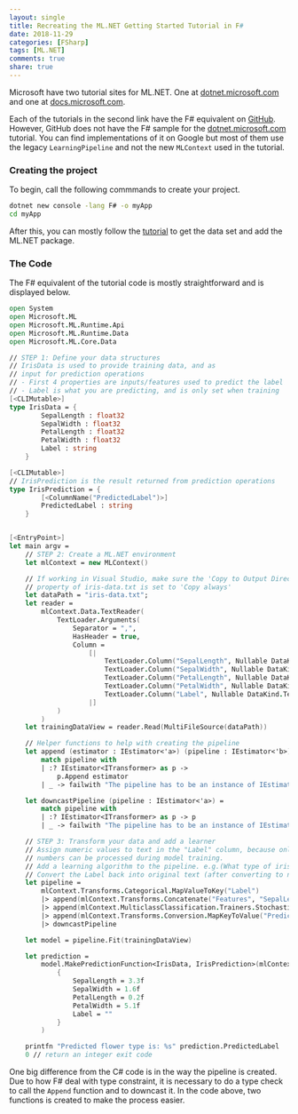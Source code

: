 ```yaml
---
layout: single
title: Recreating the ML.NET Getting Started Tutorial in F#
date: 2018-11-29
categories: [FSharp]
tags: [ML.NET]
comments: true
share: true
---
```


Microsoft have two tutorial sites for ML.NET. One at [dotnet.microsoft.com](https://dotnet.microsoft.com/learn/machinelearning-ai/ml-dotnet-get-started-tutorial) and one at [docs.microsoft.com](https://docs.microsoft.com/en-us/dotnet/machine-learning/tutorials/).

Each of the tutorials in the second link have the F# equivalent on [GitHub](https://github.com/dotnet/machinelearning-samples/tree/master/samples/fsharp). However, GitHub does not have the F# sample for the [dotnet.microsoft.com](https://dotnet.microsoft.com/learn/machinelearning-ai/ml-dotnet-get-started-tutorial) tutorial. You can find implementations of it on Google but most of them use the legacy `LearningPipeline` and not the new `MLContext` used in the tutorial.

### Creating the project

To begin, call the following commmands to create your project.

```cmd
dotnet new console -lang F# -o myApp
cd myApp
```

After this, you can mostly follow the [tutorial](https://github.com/dotnet/machinelearning-samples/tree/master/samples/fsharp) to get the data set and add the ML.NET package.

### The Code

The F# equivalent of the tutorial code is mostly straightforward and is displayed below.

```fsharp
open System
open Microsoft.ML
open Microsoft.ML.Runtime.Api
open Microsoft.ML.Runtime.Data
open Microsoft.ML.Core.Data

// STEP 1: Define your data structures
// IrisData is used to provide training data, and as
// input for prediction operations
// - First 4 properties are inputs/features used to predict the label
// - Label is what you are predicting, and is only set when training
[<CLIMutable>]
type IrisData = {
        SepalLength : float32
        SepalWidth : float32
        PetalLength : float32
        PetalWidth : float32
        Label : string
    }

[<CLIMutable>]
// IrisPrediction is the result returned from prediction operations
type IrisPrediction = {
        [<ColumnName("PredictedLabel")>]
        PredictedLabel : string
    }


[<EntryPoint>]
let main argv =
    // STEP 2: Create a ML.NET environment  
    let mlContext = new MLContext()

    // If working in Visual Studio, make sure the 'Copy to Output Directory'
    // property of iris-data.txt is set to 'Copy always'
    let dataPath = "iris-data.txt";
    let reader =
        mlContext.Data.TextReader(
            TextLoader.Arguments(
                Separator = ",",
                HasHeader = true,
                Column =
                    [|
                        TextLoader.Column("SepalLength", Nullable DataKind.R4, 0)
                        TextLoader.Column("SepalWidth", Nullable DataKind.R4, 1)
                        TextLoader.Column("PetalLength", Nullable DataKind.R4, 2)
                        TextLoader.Column("PetalWidth", Nullable DataKind.R4, 3)
                        TextLoader.Column("Label", Nullable DataKind.Text, 4)
                    |]
            )
        )
    let trainingDataView = reader.Read(MultiFileSource(dataPath))

    // Helper functions to help with creating the pipeline
    let append (estimator : IEstimator<'a>) (pipeline : IEstimator<'b>)  = 
        match pipeline with
        | :? IEstimator<ITransformer> as p -> 
            p.Append estimator
        | _ -> failwith "The pipeline has to be an instance of IEstimator<ITransformer>."

    let downcastPipeline (pipeline : IEstimator<'a>) =
        match pipeline with
        | :? IEstimator<ITransformer> as p -> p
        | _ -> failwith "The pipeline has to be an instance of IEstimator<ITransformer>."

    // STEP 3: Transform your data and add a learner
    // Assign numeric values to text in the "Label" column, because only
    // numbers can be processed during model training.
    // Add a learning algorithm to the pipeline. e.g.(What type of iris is this?)
    // Convert the Label back into original text (after converting to number in step 3)
    let pipeline =
        mlContext.Transforms.Categorical.MapValueToKey("Label")
        |> append(mlContext.Transforms.Concatenate("Features", "SepalLength", "SepalWidth", "PetalLength", "PetalWidth"))
        |> append(mlContext.MulticlassClassification.Trainers.StochasticDualCoordinateAscent(label="Label", features="Features"))
        |> append(mlContext.Transforms.Conversion.MapKeyToValue("PredictedLabel"))
        |> downcastPipeline

    let model = pipeline.Fit(trainingDataView)

    let prediction =
        model.MakePredictionFunction<IrisData, IrisPrediction>(mlContext).Predict(
            {
                SepalLength = 3.3f
                SepalWidth = 1.6f
                PetalLength = 0.2f
                PetalWidth = 5.1f
                Label = ""
            }
        )

    printfn "Predicted flower type is: %s" prediction.PredictedLabel
    0 // return an integer exit code
```

One big difference from the C# code is in the way the pipeline is created. Due to how F# deal with type constraint, it is necessary to do a type check to call the `Append` function and to downcast it. In the code above, two functions is created to make the process easier.
